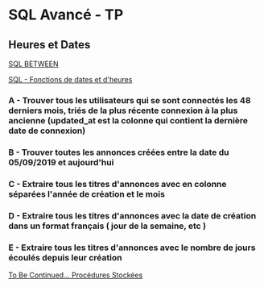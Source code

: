 # SQL Avancé - TP

## Heures et Dates

[SQL BETWEEN](https://sql.sh/cours/where/between)

[SQL - Fonctions de dates et d'heures](https://sql.sh/fonctions/date-heure)

### A - Trouver tous les utilisateurs qui se sont connectés les 48 derniers mois, triés de la plus récente connexion à la plus ancienne (updated_at est la colonne qui contient la dernière date de connexion)

### B - Trouver toutes les annonces créées entre la date du 05/09/2019 et aujourd'hui

### C - Extraire tous les titres d'annonces avec en colonne séparées l'année de création et le mois

### D - Extraire tous les titres d'annonces avec la date de création dans un format français ( jour de la semaine, etc )

### E - Extraire tous les titres d'annonces avec le nombre de jours écoulés depuis leur création

[To Be Continued... Procédures Stockées](./14-Procedures-stockees.md)